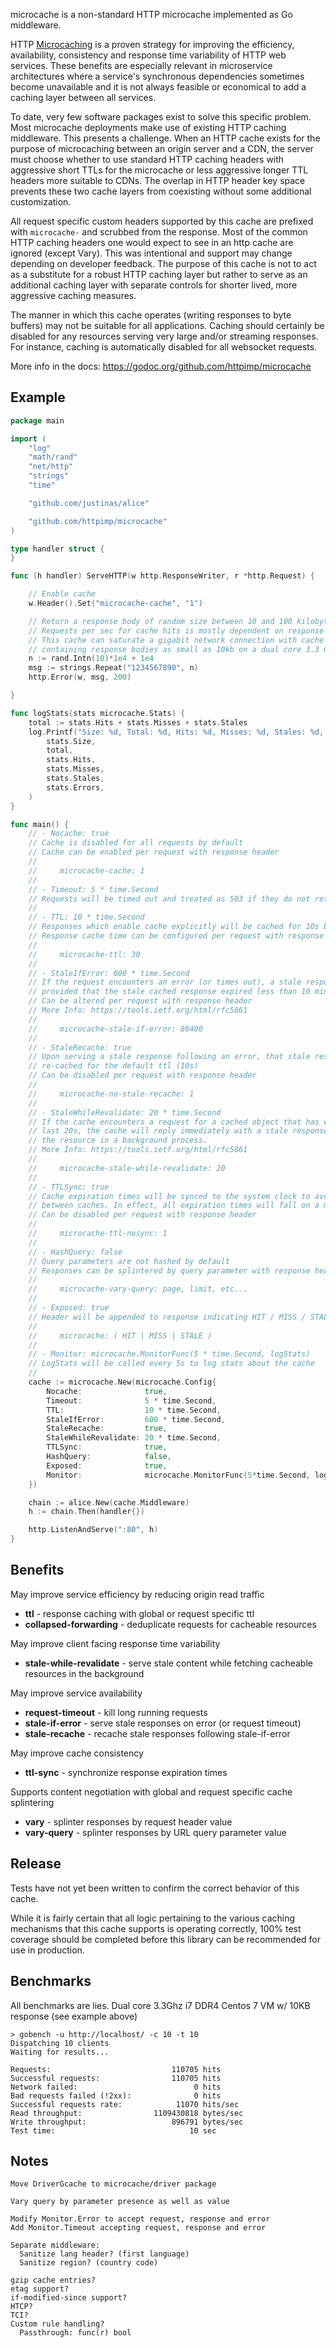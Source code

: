 microcache is a non-standard HTTP microcache implemented as Go middleware.

HTTP [Microcaching](https://www.nginx.com/blog/benefits-of-microcaching-nginx/)
is a proven strategy for improving the efficiency, availability, consistency and
response time variability of HTTP web services. These benefits are especially relevant
in microservice architectures where a service's synchronous dependencies sometimes
become unavailable and it is not always feasible or economical to add a caching layer
between all services.

To date, very few software packages exist to solve this specific problem. Most
microcache deployments make use of existing HTTP caching middleware. This presents
a challenge. When an HTTP cache exists for the purpose of microcaching between an
origin server and a CDN, the server must choose whether to use standard HTTP caching
headers with aggressive short TTLs for the microcache or less aggressive longer TTL
headers more suitable to CDNs. The overlap in HTTP header key space prevents these two
cache layers from coexisting without some additional customization.

All request specific custom headers supported by this cache are prefixed with
```microcache-``` and scrubbed from the response. Most of the common HTTP caching
headers one would expect to see in an http cache are ignored (except Vary). This
was intentional and support may change depending on developer feedback. The purpose of
this cache is not to act as a substitute for a robust HTTP caching layer but rather
to serve as an additional caching layer with separate controls for shorter lived,
more aggressive caching measures.

The manner in which this cache operates (writing responses to byte buffers) may not be
suitable for all applications. Caching should certainly be disabled for any resources
serving very large and/or streaming responses. For instance, caching is automatically
disabled for all websocket requests.

More info in the docs: https://godoc.org/github.com/httpimp/microcache

## Example

```go
package main

import (
	"log"
	"math/rand"
	"net/http"
	"strings"
	"time"

	"github.com/justinas/alice"

	"github.com/httpimp/microcache"
)

type handler struct {
}

func (h handler) ServeHTTP(w http.ResponseWriter, r *http.Request) {

	// Enable cache
	w.Header().Set("microcache-cache", "1")

	// Return a response body of random size between 10 and 100 kilobytes
	// Requests per sec for cache hits is mostly dependent on response size
	// This cache can saturate a gigabit network connection with cache hits
	// containing response bodies as small as 10kb on a dual core 3.3 Ghz i7 VM
	n := rand.Intn(10)*1e4 + 1e4
	msg := strings.Repeat("1234567890", n)
	http.Error(w, msg, 200)

}

func logStats(stats microcache.Stats) {
	total := stats.Hits + stats.Misses + stats.Stales
	log.Printf("Size: %d, Total: %d, Hits: %d, Misses: %d, Stales: %d, Errors: %d\n",
		stats.Size,
		total,
		stats.Hits,
		stats.Misses,
		stats.Stales,
		stats.Errors,
	)
}

func main() {
	// - Nocache: true
	// Cache is disabled for all requests by default
	// Cache can be enabled per request with response header
	//
	//     microcache-cache: 1
	//
	// - Timeout: 5 * time.Second
	// Requests will be timed out and treated as 503 if they do not return within 5s
	//
	// - TTL: 10 * time.Second
	// Responses which enable cache explicitly will be cached for 10s by default
	// Response cache time can be configured per request with response header
	//
	//     microcache-ttl: 30
	//
	// - StaleIfError: 600 * time.Second
	// If the request encounters an error (or times out), a stale response will be returned
	// provided that the stale cached response expired less than 10 minutes ago.
	// Can be altered per request with response header
	// More Info: https://tools.ietf.org/html/rfc5861
	//
	//     microcache-stale-if-error: 86400
	//
	// - StaleRecache: true
	// Upon serving a stale response following an error, that stale response will be
	// re-cached for the default ttl (10s)
	// Can be disabled per request with response header
	//
	//     microcache-no-stale-recache: 1
	//
	// - StaleWhileRevalidate: 20 * time.Second
	// If the cache encounters a request for a cached object that has expired in the
	// last 20s, the cache will reply immediately with a stale response and fetch
	// the resource in a background process.
	// More Info: https://tools.ietf.org/html/rfc5861
	//
	//     microcache-stale-while-revalidate: 20
	//
	// - TTLSync: true
	// Cache expiration times will be synced to the system clock to avoid inconsistency
	// between caches. In effect, all expiration times will fall on a multiple of 10s
	// Can be disabled per request with response header
	//
	//     microcache-ttl-nosync: 1
	//
	// - HashQuery: false
	// Query parameters are not hashed by default
	// Responses can be splintered by query parameter with response header
	//
	//     microcache-vary-query: page, limit, etc...
	//
	// - Exposed: true
	// Header will be appended to response indicating HIT / MISS / STALE
	//
	//     microcache: ( HIT | MISS | STALE )
	//
	// - Monitor: microcache.MonitorFunc(5 * time.Second, logStats)
	// LogStats will be called every 5s to log stats about the cache
	//
	cache := microcache.New(microcache.Config{
		Nocache:              true,
		Timeout:              5 * time.Second,
		TTL:                  10 * time.Second,
		StaleIfError:         600 * time.Second,
		StaleRecache:         true,
		StaleWhileRevalidate: 20 * time.Second,
		TTLSync:              true,
		HashQuery:            false,
		Exposed:              true,
		Monitor:              microcache.MonitorFunc(5*time.Second, logStats),
	})

	chain := alice.New(cache.Middleware)
	h := chain.Then(handler{})

	http.ListenAndServe(":80", h)
}
```

## Benefits

May improve service efficiency by reducing origin read traffic

* **ttl** - response caching with global or request specific ttl
* **collapsed-forwarding** - deduplicate requests for cacheable resources

May improve client facing response time variability

* **stale-while-revalidate** - serve stale content while fetching cacheable resources in the background

May improve service availability

* **request-timeout** - kill long running requests
* **stale-if-error** - serve stale responses on error (or request timeout)
* **stale-recache** - recache stale responses following stale-if-error

May improve cache consistency

* **ttl-sync** - synchronize response expiration times

Supports content negotiation with global and request specific cache splintering

* **vary** - splinter responses by request header value
* **vary-query** - splinter responses by URL query parameter value

## Release

Tests have not yet been written to confirm the correct behavior of this cache.

While it is fairly certain that all logic pertaining to the various caching mechanisms
that this cache supports is operating correctly, 100% test coverage should be completed
before this library can be recommended for use in production.

## Benchmarks

All benchmarks are lies. Dual core 3.3Ghz i7 DDR4 Centos 7 VM w/ 10KB response (see example above)

```
> gobench -u http://localhost/ -c 10 -t 10
Dispatching 10 clients
Waiting for results...

Requests:                           110705 hits
Successful requests:                110705 hits
Network failed:                          0 hits
Bad requests failed (!2xx):              0 hits
Successful requests rate:            11070 hits/sec
Read throughput:                1109430818 bytes/sec
Write throughput:                   896791 bytes/sec
Test time:                              10 sec
```

## Notes

```
Move DriverGcache to microcache/driver package

Vary query by parameter presence as well as value

Modify Monitor.Error to accept request, response and error
Add Monitor.Timeout accepting request, response and error

Separate middleware:
  Sanitize lang header? (first language)
  Sanitize region? (country code)

gzip cache entries?
etag support?
if-modified-since support?
HTCP?
TCI?
Custom rule handling?
  Passthrough: func(r) bool
```
